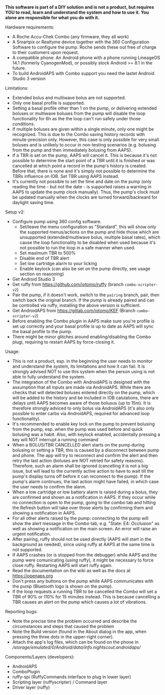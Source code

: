 **This software is part of a DIY solution and is not a product, but
requires YOU to read, learn and understand the system and how to use it.
You alone are responsible for what you do with it.**

Hardware requirements:
- A Roche Accu-Chek Combo (any firmware, they all work)
- A Smartpix or Realtyme device together with the 360 Configuration
  Software to configure the pump.
  Roche sends these out free of charge to their customers upon request.
- A compatible phone: An Android phone with a phone running LineageOS 14.1
  (formerly CyanogenMod), or possibly stock Android >= 8.1 in the future.
- To build AndroidAPS with Combo support you need the lastet Android Studio 3 version

Limitations:
- Extended bolus and multiwave bolus are not supported.
- Only one basal profile is supported.
- Setting a basal profile other than 1 on the pump, or delivering extended boluses or multiwave
  boluses from the pump will disable the loop functionality for 6h as the the loop can't run
  safely under those conditions.
- If multiple boluses are given within a single minute, only one might
  be recognized. This is due to the Combo saving history records with
  minute-precision only. However, this case is only possible for very
  small boluses and is unlikely to occur in non-testing scenarios
  (e.g. bolusing from the pump and then immediately bolusing from AAPS).
- If a TBR is set on the pump, AAPS will cancel it. This is because it's not possible to determine
  the start point of a TBR until it is finished or was cancelled at which point a record in the
  pump's history is created. Before that, there is none and it's simply not possible to determine
  the TBRs influence on IOB. Set TBR using AAPS instead.
- It's currently not possible to set the time and date on the pump (only reading the time - but
  not the date - is supported raises a warning in AAPS to update the pump clock manually).
  Thus, the pump's clock must be updated manually when the clocks are turned forward/backward
  for daylight saving time.

Setup v2:
- Configure pump using 360 config software.
  - Set/leave the menu configuration as "Standard", this will show only the supported
    menus/actions on the pump and hide those which are unsupported (extended/multiwave bolus,
    multiple basal rates), which cause the loop functionality to be disabled when used because
    it's not possible to run the loop in a safe manner when used.
  - Set maximum TBR to 500%
  - Disable end of TBR alert
  - Set low cartridge alarm to your licking
  - Enable keylock (can also be set on the pump directly, see usage section on reasoning)
- Get Android Studio 3
- Get ruffy from https://github.com/jotomo/ruffy (branch `combo-scripter-v2`)
- Pair the pump, if it doesn't work, switch to the `pairing` branch, pair,
  then switch back the original branch. If the pump is already paired and
  can be controlled via ruffy, installing the above version is sufficient.
- Get AndroidAPS from https://gitlab.com/jotomo/KEF (Branch `combo-scripter-v2`)
- Before enabling the Combo plugin in AAPS make sure you're profile is set up
  correctly and your basal profile is up to date as AAPS will sync the basal profile
  to the pump.
- There might be minor glitches around enabling/disabling the Combo plugi, requiring
  to restart AAPS by force-closing it.

Usage:
- This is not a product, esp. in the beginning the user needs to monitor and understand the system,
  its limitations and how it can fail. It is strongly advised NOT to use this system when the person
  using is not able to fully understand the system.
- The integration of the Combo with AndroidAPS is designed with the assumption that all inputs are
  made via AndroidAPS. While there are checks that will detected boluses entered directly on the
  pump, which will be added to the history and be included in IOB calulations, there are delays
  until AAPS becomes aware of those bolusus (up to 15m). It is therefore strongly adviced
  to only bolus via AndroidAPS (it's also only possible to enter carbs via AndroidAPS, required for
  advanced loop functionality).
- It's recommended to enable key lock on the pump to prevent bolusing from the pump, esp. when the
  pump was used before and quick bolusing was a habit.
  Also, with keylock enabled, accidentally pressing a key will NOT interrupt a running command
- When a BOLUS/TBR CANCELLED alert starts on the pump during bolusing or setting a TBR, this is
  caused by a disconnect between pump and phone. The app will try to reconnect and confirm the alert
  and then retry the last action (boluses are NOT retried for safety reasons). Therefore,
  such an alarm shall be ignored (cancelling it is not a big issue, but will lead to the currently
  active action to have to wait till the pump's display turns off before it can reconnect to the
  pump). If the pump's alarm continues, the last action might have failed, in which case the user
  needs to confirm the alarm.
- When a low cartridge or low battery alarm is raised during a bolus, they are confirmed and shown
  as a notification in AAPS. If they occur while no connection is open to the pump, going to the
  combo tab and hitting the Refresh button will take over those alerts by confirming them and
  showing a notification in AAPS.
- For all other alerts raised by the pump: connecting to the pump will show the alert message in
  the Combo tab, e.g. "State: E4: Occlusion" as well as showing a notification on the main screen.
  An error will raise an urgent notification.
- After pairing, ruffy should not be used directly (AAPS will start in the background as needed),
  since using ruffy at AAPS at the same time is not supported.
- If AAPS crashes (or is stopped from the debugger) while AAPS and the pump were comunicating (using
  ruffy), it might be necessary to force close ruffy. Restarting AAPS will start ruffy again.
- Read the documentation on the wiki as well as the docs at https://openaps.org
- Don't press any buttons on the pump while AAPS communicates with the pump (Bluetooth logo is
  shown on the pump).
- If the loop requests a running TBR to be cancelled the Combo will set a TBR of 90% or 110%
  for 15 minutes instead. This is because cancelling a TBR causes an alert on the pump which
  causes a lot of vibrations.

Reporting bugs:
- Note the precise time the problem occurred and describe the circumstances and steps that caused
  the problem
- Note the Build version (found in the About dialog in the app, when pressing the three dots in the
  upper-right corner).
- Attach the app's log files, which can be found on the phone in
  _/storage/emulated/0/Android/data/info.nightscout.androidaps/_

Components/Layers (developers):
- AndroidAPS
- ComboPlugin
- ruffy-spi (RuffyCommands interface to plug in lower layer)
- Scripting layer (ruffyscripter) / Command layer
- Driver layer (ruffy)
